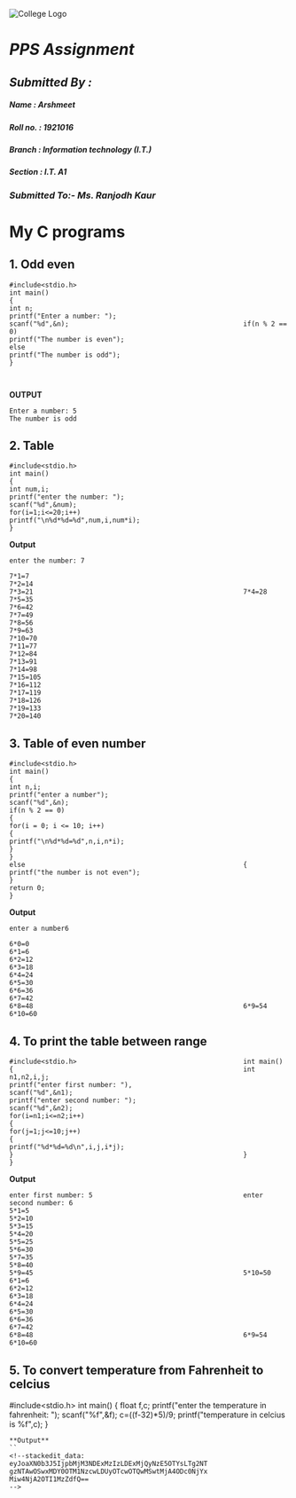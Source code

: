 ![College  Logo](https://www.gndec.ac.in/logo.png)
# *PPS Assignment*
## ***Submitted By :***
##### ***Name : Arshmeet***
##### ***Roll no. : 1921016***
##### ***Branch : Information technology (I.T.)***
##### ***Section : I.T. A1***

### ***Submitted To:- Ms. Ranjodh Kaur***

# My C programs
## 1. Odd even
```
#include<stdio.h>
int main()
{
int n;
printf("Enter a number: ");
scanf("%d",&n);                                            if(n % 2 == 0)
printf("The number is even");
else
printf("The number is odd");
}



```
**OUTPUT**
```
Enter a number: 5
The number is odd
```
## 2. Table
```
#include<stdio.h>
int main()
{
int num,i;
printf("enter the number: ");
scanf("%d",&num);
for(i=1;i<=20;i++)
printf("\n%d*%d=%d",num,i,num*i);
}
```
**Output**
```
enter the number: 7

7*1=7
7*2=14
7*3=21                                                     7*4=28
7*5=35
7*6=42
7*7=49
7*8=56
7*9=63
7*10=70
7*11=77
7*12=84
7*13=91
7*14=98
7*15=105
7*16=112
7*17=119
7*18=126
7*19=133
7*20=140
```
## 3. Table of even number
```
#include<stdio.h>
int main()
{
int n,i;
printf("enter a number");
scanf("%d",&n);
if(n % 2 == 0)
{
for(i = 0; i <= 10; i++)
{
printf("\n%d*%d=%d",n,i,n*i);
}
}
else                                                       {
printf("the number is not even");
}
return 0;
}
```
**Output**
```
enter a number6

6*0=0
6*1=6
6*2=12
6*3=18
6*4=24
6*5=30
6*6=36
6*7=42
6*8=48                                                     6*9=54
6*10=60
```
## 4. To print the table between range
```
#include<stdio.h>                                          int main()                                                 {                                                          int n1,n2,i,j;
printf("enter first number: "),
scanf("%d",&n1);
printf("enter second number: ");
scanf("%d",&n2);
for(i=n1;i<=n2;i++)
{
for(j=1;j<=10;j++)
{
printf("%d*%d=%d\n",i,j,i*j);
}                                                          }
}
```
**Output**
```
enter first number: 5                                      enter second number: 6
5*1=5
5*2=10
5*3=15
5*4=20
5*5=25
5*6=30
5*7=35
5*8=40
5*9=45                                                     5*10=50
6*1=6
6*2=12
6*3=18
6*4=24
6*5=30
6*6=36
6*7=42
6*8=48                                                     6*9=54
6*10=60
```
## 5. To convert temperature from Fahrenheit to celcius

#include<stdio.h>
int main()
{
float f,c;
printf("enter the temperature in fahrenheit: ");
scanf("%f",&f);                                            c=((f-32)*5)/9;
printf("temperature in celcius is %f",c);
}
```
**Output**
``
<!--stackedit_data:
eyJoaXN0b3J5IjpbMjM3NDExMzIzLDExMjQyNzE5OTYsLTg2NT
gzNTAwOSwxMDY0OTM1NzcwLDUyOTcwOTQwMSwtMjA4ODc0NjYx
Miw4NjA2OTI1MzZdfQ==
-->